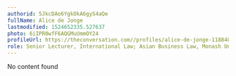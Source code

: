 ```yaml
---
authorid: 5JkcDAo6YgkOkA6gyS4aQe
fullName: Alice de Jonge
lastmodified: 1524652335.527637
photo: 6iIPR0wfF6AQGMuUmmOY24
profileUrl: https://theconversation.com//profiles/alice-de-jonge-118840
role: Senior Lecturer, International Law; Asian Business Law, Monash University
---
```

No content found